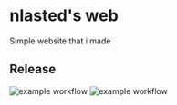 # nlasted's web
Simple website that i made

## Release
![example workflow](https://img.shields.io/badge/lasted-0.1-informational) ![example workflow](https://img.shields.io/badge/modules-working-blueviolet)

